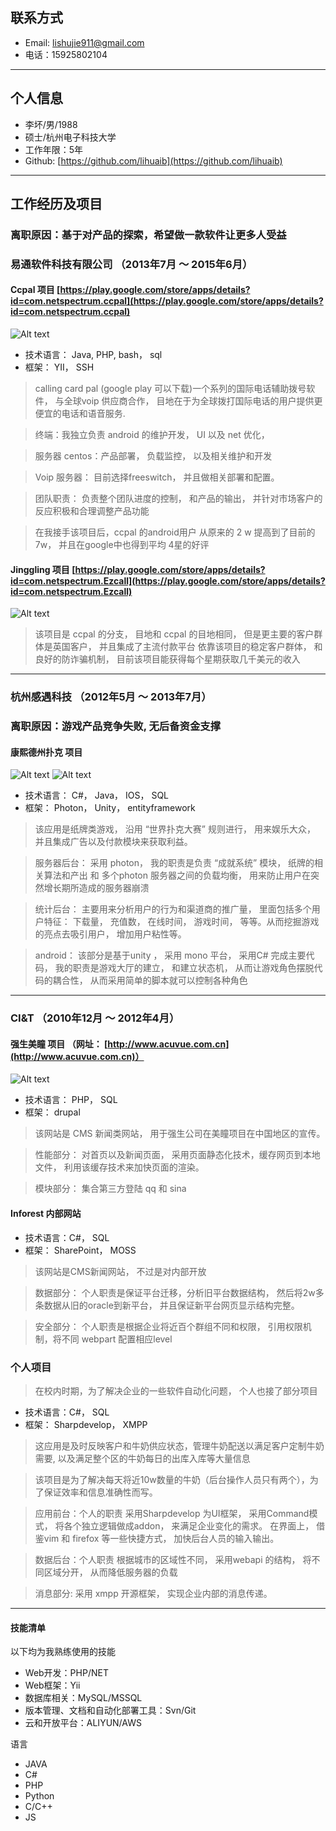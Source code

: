 ## 联系方式

- Email: lishujie911@gmail.com
- 电话：15925802104

---

## 个人信息

- 李坏/男/1988
- 硕士/杭州电子科技大学
- 工作年限：5年
- Github: [https://github.com/lihuaib](https://github.com/lihuaib)

---
## 工作经历及项目

### 离职原因：基于对产品的探索，希望做一款软件让更多人受益

### 易通软件科技有限公司 （2013年7月 ～ 2015年6月）

#### Ccpal 项目 [https://play.google.com/store/apps/details?id=com.netspectrum.ccpal](https://play.google.com/store/apps/details?id=com.netspectrum.ccpal)
![Alt text](uploads/img/ccpal_1.png)
- 技术语言： Java, PHP, bash， sql
- 框架： YII， SSH

> calling card pal (google play 可以下载)一个系列的国际电话辅助拨号软件， 与全球voip 供应商合作， 目地在于为全球拨打国际电话的用户提供更便宜的电话和语音服务.

>终端：我独立负责 android 的维护开发， UI 以及 net 优化，

>服务器 centos：产品部署， 负载监控， 以及相关维护和开发

>Voip 服务器： 目前选择freeswitch， 并且做相关部署和配置。

>团队职责： 负责整个团队进度的控制， 和产品的输出， 并针对市场客户的反应积极和合理调整产品功能

>在我接手该项目后，ccpal 的android用户 从原来的 2 w 提高到了目前的 7w， 并且在google中也得到平均 4星的好评

#### Jinggling 项目 [https://play.google.com/store/apps/details?id=com.netspectrum.Ezcall](https://play.google.com/store/apps/details?id=com.netspectrum.Ezcall)
![Alt text](uploads/img/jinggling_1.jpeg)
> 该项目是 ccpal 的分支， 目地和 ccpal 的目地相同， 但是更主要的客户群体是英国客户， 并且集成了主流付款平台
> 依靠该项目的稳定客户群体， 和良好的防诈骗机制， 目前该项目能获得每个星期获取几千美元的收入

---

### 杭州感遇科技 （2012年5月 ～ 2013年7月）

### 离职原因：游戏产品竞争失败, 无后备资金支撑

#### 康熙德州扑克 项目
![Alt text](uploads/img/kangxi_poker_1.jpeg)
![Alt text](uploads/img/kangxi_poker_2.jpg)
- 技术语言： C#， Java， IOS， SQL
- 框架： Photon， Unity， entityframework

> 该应用是纸牌类游戏， 沿用 “世界扑克大赛” 规则进行， 用来娱乐大众， 并且集成广告以及付款模块来获取利益。

> 服务器后台： 采用 photon， 我的职责是负责 “成就系统” 模块， 纸牌的相关算法和产出 和 多个photon 服务器之间的负载均衡， 用来防止用户在突然增长期所造成的服务器崩溃

> 统计后台： 主要用来分析用户的行为和渠道商的推广量， 里面包括多个用户特征： 下载量， 充值数， 在线时间， 游戏时间， 等等。从而挖掘游戏的亮点去吸引用户， 增加用户粘性等。

> android： 该部分是基于unity ， 采用 mono 平台， 采用C# 完成主要代码， 我的职责是游戏大厅的建立， 和建立状态机， 从而让游戏角色摆脱代码的耦合性， 从而采用简单的脚本就可以控制各种角色

---

### CI&T  （2010年12月 ～ 2012年4月）

#### 强生美瞳 项目 （网址： [http://www.acuvue.com.cn](http://www.acuvue.com.cn)）
![Alt text](uploads/img/acuvue_1.png)
- 技术语言： PHP， SQL
- 框架： drupal

> 该网站是 CMS 新闻类网站， 用于强生公司在美瞳项目在中国地区的宣传。

> 性能部分： 对首页以及新闻页面， 采用页面静态化技术，缓存网页到本地文件， 利用该缓存技术来加快页面的渲染。

> 模块部分： 集合第三方登陆 qq 和 sina

#### Inforest 内部网站
- 技术语言：C#， SQL
- 框架： SharePoint， MOSS

> 该网站是CMS新闻网站， 不过是对内部开放

> 数据部分： 个人职责是保证平台迁移，分析旧平台数据结构， 然后将2w多条数据从旧的oracle到新平台， 并且保证新平台网页显示结构完整。

> 安全部分： 个人职责是根据企业将近百个群组不同和权限， 引用权限机制，将不同 webpart 配置相应level



### 个人项目
> 在校内时期，为了解决企业的一些软件自动化问题， 个人也接了部分项目

- 技术语言：C#， SQL
- 框架： Sharpdevelop， XMPP

> 这应用是及时反映客户和牛奶供应状态，管理牛奶配送以满足客户定制牛奶需要, 以及满足整个区的牛奶每日的出库入库等大量信息

> 该项目是为了解决每天将近10w数量的牛奶（后台操作人员只有两个），为了保证效率和信息准确性而写。

> 应用前台：个人的职责 采用Sharpdevelop 为UI框架， 采用Command模式， 将各个独立逻辑做成addon， 来满足企业变化的需求。 在界面上， 借鉴vim 和 firefox 等一些快捷方式， 加快后台人员的输入输出。

> 数据后台：个人职责 根据城市的区域性不同， 采用webapi 的结构， 将不同区域分开， 从而降低服务器的负载

> 消息部分: 采用 xmpp 开源框架， 实现企业内部的消息传递。

---

####  技能清单

以下均为我熟练使用的技能

- Web开发：PHP/NET
- Web框架：Yii
- 数据库相关：MySQL/MSSQL
- 版本管理、文档和自动化部署工具：Svn/Git
- 云和开放平台：ALIYUN/AWS

语言
- JAVA
- C#
- PHP
- Python
- C/C++
- JS
